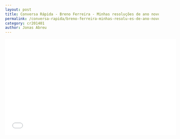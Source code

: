 ```yaml
---
layout: post
title: Conversa Rápida - Breno Ferreira - Minhas resoluções de ano novo
permalink: /conversa-rapida/breno-ferreira-minhas-resolu-es-de-ano-novo
category: cr201401
author: Jonas Abreu
---
```


<iframe width="560" height="315" src="//www.youtube.com/embed/3rYPDg5NVw0" frameborder="0" allowfullscreen></iframe>
